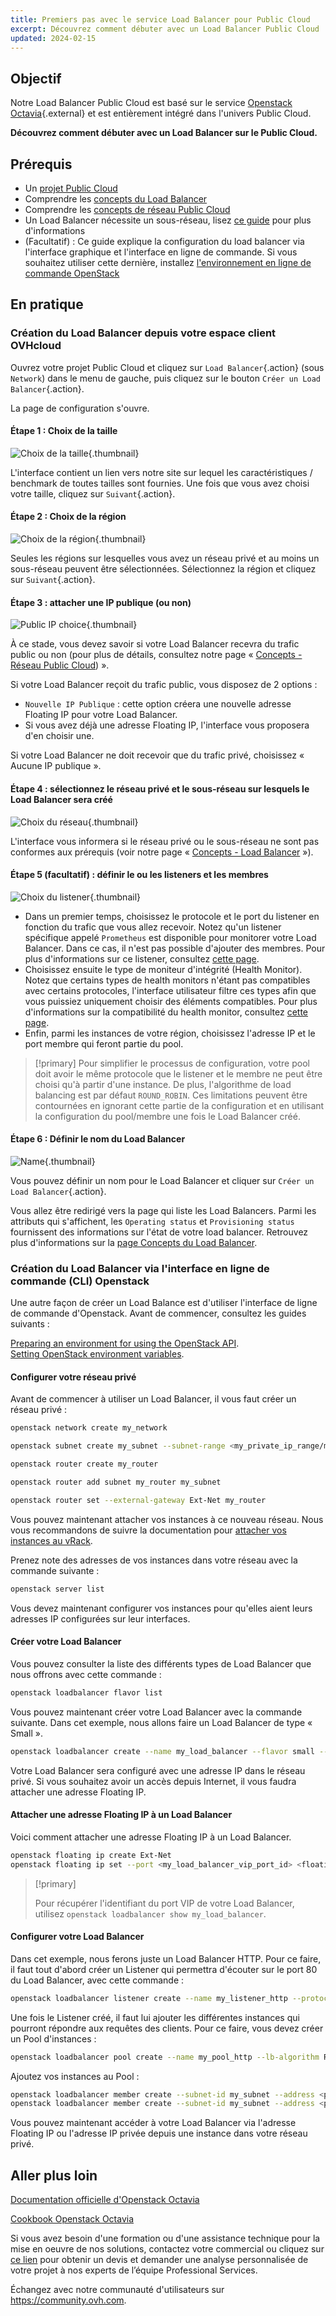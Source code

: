 ```yaml
---
title: Premiers pas avec le service Load Balancer pour Public Cloud
excerpt: Découvrez comment débuter avec un Load Balancer Public Cloud
updated: 2024-02-15
---
```


## Objectif

Notre Load Balancer Public Cloud est basé sur le service [Openstack Octavia](https://wiki.openstack.org/wiki/Octavia){.external} et est entièrement intégré dans l'univers Public Cloud.

**Découvrez comment débuter avec un Load Balancer sur le Public Cloud.**

## Prérequis

- Un [projet Public Cloud](https://www.ovhcloud.com/fr/public-cloud/)
- Comprendre les [concepts du Load Balancer](/pages/public_cloud/public_cloud_network_services/concepts-03-loadbalancer)
- Comprendre les [concepts de réseau Public Cloud](/pages/public_cloud/public_cloud_network_services/concepts-01-public-cloud-networking-concepts)
- Un Load Balancer nécessite un sous-réseau, lisez [ce guide](/pages/public_cloud/public_cloud_network_services/getting-started-07-creating-vrack) pour plus d'informations
- (Facultatif) : Ce guide explique la configuration du load balancer via l'interface graphique et l'interface en ligne de commande. Si vous souhaitez utiliser cette dernière, installez [l'environnement en ligne de commande OpenStack](/pages/public_cloud/compute/prepare_the_environment_for_using_the_openstack_api)


## En pratique

### Création du Load Balancer depuis votre espace client OVHcloud

Ouvrez votre projet Public Cloud et cliquez sur `Load Balancer`{.action} (sous `Network`) dans le menu de gauche, puis cliquez sur le bouton `Créer un Load Balancer`{.action}.

La page de configuration s'ouvre.

#### Étape 1 : Choix de la taille

![Choix de la taille](images/size.png){.thumbnail}

L'interface contient un lien vers notre site sur lequel les caractéristiques / benchmark de toutes tailles sont fournies. Une fois que vous avez choisi votre taille, cliquez sur `Suivant`{.action}.

#### Étape 2 : Choix de la région

![Choix de la région](images/region.png){.thumbnail}

Seules les régions sur lesquelles vous avez un réseau privé et au moins un sous-réseau peuvent être sélectionnées. Sélectionnez la région et cliquez sur `Suivant`{.action}.

#### Étape 3 : attacher une IP publique (ou non)

![Public IP choice](images/floating_IP.png){.thumbnail}

À ce stade, vous devez savoir si votre Load Balancer recevra du trafic public ou non (pour plus de détails, consultez notre page « [Concepts - Réseau Public Cloud](/pages/public_cloud/public_cloud_network_services/concepts-01-public-cloud-networking-concepts)) ». 

Si votre Load Balancer reçoit du trafic public, vous disposez de 2 options :

- `Nouvelle IP Publique` : cette option créera une nouvelle adresse Floating IP pour votre Load Balancer. 
- Si vous avez déjà une adresse Floating IP, l'interface vous proposera d'en choisir une.

Si votre Load Balancer ne doit recevoir que du trafic privé, choisissez « Aucune IP publique ».

#### Étape 4 : sélectionnez le réseau privé et le sous-réseau sur lesquels le Load Balancer sera créé

![Choix du réseau](images/private_network.png){.thumbnail}

L'interface vous informera si le réseau privé ou le sous-réseau ne sont pas conformes aux prérequis (voir notre page « [Concepts - Load Balancer](/pages/public_cloud/public_cloud_network_services/concepts-03-loadbalancer#network-prerequisites) »).

#### Étape 5 (facultatif) : définir le ou les listeners et les membres

![Choix du listener](images/listener.png){.thumbnail}

- Dans un premier temps, choisissez le protocole et le port du listener en fonction du trafic que vous allez recevoir. Notez qu'un listener spécifique appelé `Prometheus` est disponible pour monitorer votre Load Balancer. Dans ce cas, il n'est pas possible d'ajouter des membres. Pour plus d'informations sur ce listener, consultez [cette page](/pages/public_cloud/public_cloud_network_services/technical-resources-02-octavia-monitoring-prometheus).
- Choisissez ensuite le type de moniteur d'intégrité (Health Monitor). Notez que certains types de health monitors n'étant pas compatibles avec certains protocoles, l'interface utilisateur filtre ces types afin que vous puissiez uniquement choisir des éléments compatibles. Pour plus d'informations sur la compatibilité du health monitor, consultez [cette page](/pages/public_cloud/public_cloud_network_services/concepts-01-public-cloud-networking-concepts).
- Enfin, parmi les instances de votre région, choisissez l'adresse IP et le port membre qui feront partie du pool.

> [!primary] 
> Pour simplifier le processus de configuration, votre pool doit avoir le même protocole que le listener et le membre ne peut être choisi qu'à partir d'une instance. De plus, l'algorithme de load balancing est par défaut `ROUND_ROBIN`.
> Ces limitations peuvent être contournées en ignorant cette partie de la configuration et en utilisant la configuration du pool/membre une fois le Load Balancer créé. 
>

#### Étape 6 : Définir le nom du Load Balancer 

![Name](images/name.png){.thumbnail}

Vous pouvez définir un nom pour le Load Balancer et cliquer sur `Créer un Load Balancer`{.action}.

Vous allez être redirigé vers la page qui liste les Load Balancers. Parmi les attributs qui s'affichent, les `Operating status` et `Provisioning status` fournissent des informations sur l'état de votre load balancer. Retrouvez plus d'informations sur la [page Concepts du Load Balancer](/pages/public_cloud/public_cloud_network_services/concepts-03-loadbalancer#operating-provisioning-status).

### Création du Load Balancer via l'interface en ligne de commande (CLI) Openstack

Une autre façon de créer un Load Balance est d'utiliser l'interface de ligne de commande d'Openstack. Avant de commencer, consultez les guides suivants :

[Preparing an environment for using the OpenStack API](/pages/public_cloud/compute/prepare_the_environment_for_using_the_openstack_api).</br>
[Setting OpenStack environment variables](/pages/public_cloud/compute/loading_openstack_environment_variables).

#### Configurer votre réseau privé

Avant de commencer à utiliser un Load Balancer, il vous faut créer un réseau privé :

```bash
openstack network create my_network

openstack subnet create my_subnet --subnet-range <my_private_ip_range/mask> --network my_network --no-dhcp

openstack router create my_router

openstack router add subnet my_router my_subnet

openstack router set --external-gateway Ext-Net my_router
```

Vous pouvez maintenant attacher vos instances à ce nouveau réseau. Nous vous recommandons de suivre la documentation pour [attacher vos instances au vRack](/pages/public_cloud/public_cloud_network_services/getting-started-07-creating-vrack#instance-integration). 

Prenez note des adresses de vos instances dans votre réseau avec la commande suivante :

```bash
openstack server list
```

Vous devez maintenant configurer vos instances pour qu'elles aient leurs adresses IP configurées sur leur interfaces.

#### Créer votre Load Balancer

Vous pouvez consulter la liste des différents types de Load Balancer que nous offrons avec cette commande :

```bash
openstack loadbalancer flavor list
```

Vous pouvez maintenant créer votre Load Balancer avec la commande suivante. Dans cet exemple, nous allons faire un Load Balancer de type « Small ».

```bash
openstack loadbalancer create --name my_load_balancer --flavor small --vip-subnet-id my_subnet
```

Votre Load Balancer sera configuré avec une adresse IP dans le réseau privé. Si vous souhaitez avoir un accès depuis Internet, il vous faudra attacher une adresse Floating IP.

#### Attacher une adresse Floating IP à un Load Balancer

Voici comment attacher une adresse Floating IP à un Load Balancer.

```bash
openstack floating ip create Ext-Net
openstack floating ip set --port <my_load_balancer_vip_port_id> <floating_ip>
```

> [!primary]
>
> Pour récupérer l'identifiant du port VIP de votre Load Balancer, utilisez `openstack loadbalancer show my_load_balancer`.

#### Configurer votre Load Balancer

Dans cet exemple, nous ferons juste un Load Balancer HTTP. Pour ce faire, il faut tout d'abord créer un Listener qui permettra d'écouter sur le port 80 du Load Balancer, avec cette commande :

```bash
openstack loadbalancer listener create --name my_listener_http --protocol HTTP --protocol-port 80 my_loadbalancer
```

Une fois le Listener créé, il faut lui ajouter les différentes instances qui pourront répondre aux requêtes des clients. Pour ce faire, vous devez créer un Pool d'instances :

```bash
openstack loadbalancer pool create --name my_pool_http --lb-algorithm ROUND_ROBIN --listener my_listener --protocol HTTP
```

Ajoutez vos instances au Pool :

```bash
openstack loadbalancer member create --subnet-id my_subnet --address <private_ip_instance_1> --protocol-port 80 my_pool
openstack loadbalancer member create --subnet-id my_subnet --address <private_ip_instance_2> --protocol-port 80 my_pool
```

Vous pouvez maintenant accéder à votre Load Balancer via l'adresse Floating IP ou l'adresse IP privée depuis une instance dans votre réseau privé.

## Aller plus loin

[Documentation officielle d'Openstack Octavia](https://docs.openstack.org/octavia/latest/)

[Cookbook Openstack Octavia](https://docs.openstack.org/octavia/latest/user/guides/basic-cookbook.html)

Si vous avez besoin d'une formation ou d'une assistance technique pour la mise en oeuvre de nos solutions, contactez votre commercial ou cliquez sur [ce lien](https://www.ovhcloud.com/fr/professional-services/) pour obtenir un devis et demander une analyse personnalisée de votre projet à nos experts de l’équipe Professional Services. 

Échangez avec notre communauté d'utilisateurs sur <https://community.ovh.com>.
